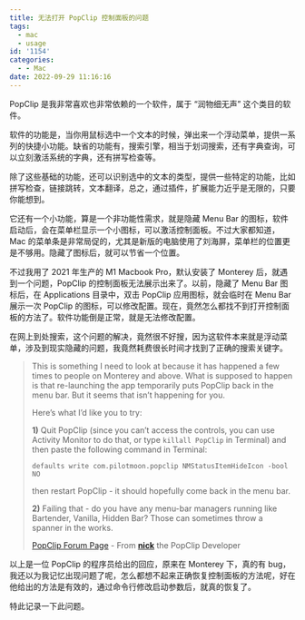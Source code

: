 ```yaml
---
title: 无法打开 PopClip 控制面板的问题
tags:
  - mac
  - usage
id: '1154'
categories:
  - - Mac
date: 2022-09-29 11:16:16
---
```


PopClip 是我非常喜欢也非常依赖的一个软件，属于 “润物细无声” 这个类目的软件。

软件的功能是，当你用鼠标选中一个文本的时候，弹出来一个浮动菜单，提供一系列的快捷小功能。缺省的功能有，搜索引擎，相当于划词搜索，还有字典查询，可以立刻激活系统的字典，还有拼写检查等。

除了这些基础的功能，还可以识别选中的文本的类型，提供一些特定的功能，比如拼写检查，链接跳转，文本翻译，总之，通过插件，扩展能力近乎是无限的，只要你能想到。

它还有一个小功能，算是一个非功能性需求，就是隐藏 Menu Bar 的图标，软件启动后，会在菜单栏显示一个小图标，可以激活控制面板。不过大家都知道，Mac 的菜单条是非常局促的，尤其是新版的电脑使用了刘海屏，菜单栏的位置更是不够用。隐藏了图标后，就可以节省一个位置。

不过我用了 2021 年生产的 M1 Macbook Pro，默认安装了 Monterey 后，就遇到一个问题，PopClip 的控制面板无法展示出来了。以前，隐藏了 Menu Bar 图标后，在 Applications 目录中，双击 PopClip 应用图标，就会临时在 Menu Bar 展示一次 PopClip 的图标，可以修改配置。现在，竟然怎么都找不到打开控制面板的方法了。软件功能倒是正常，就是无法修改配置。

在网上到处搜索，这个问题的解决，竟然很不好搜，因为这软件本来就是浮动菜单，涉及到现实隐藏的问题，我竟然耗费很长时间才找到了正确的搜索关键字。

> This is something I need to look at because it has happened a few times to people on Monterey and above. What is supposed to happen is that re-launching the app temporarily puts PopClip back in the menu bar. But it seems that isn’t happening for you.
> 
> Here’s what I’d like you to try:
> 
> **1)** Quit PopClip (since you can’t access the controls, you can use Activity Monitor to do that, or type `killall PopClip` in Terminal) and then paste the following command in Terminal:
> 
> `defaults write com.pilotmoon.popclip NMStatusItemHideIcon -bool NO`
> 
> then restart PopClip - it should hopefully come back in the menu bar.
> 
> **2)** Failing that - do you have any menu-bar managers running like Bartender, Vanilla, Hidden Bar? Those can sometimes throw a spanner in the works.
> 
> [PopClip Forum Page](https://forum.popclip.app/t/popclip-not-coming-back-after-unchecking-show-in-menu-bar/338) - From **[nick](https://forum.popclip.app/u/nick)** the PopClip Developer

以上是一位 PopClip 的程序员给出的回应，原来在 Monterey 下，真的有 bug，我还以为我记忆出现问题了呢，怎么都想不起来正确恢复控制面板的方法呢，好在他给出的方法是有效的，通过命令行修改启动参数后，就真的恢复了。

特此记录一下此问题。